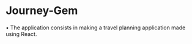 # Journey-Gem

• The application consists in making a travel planning application made using React.
